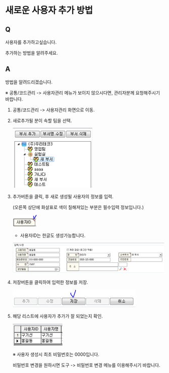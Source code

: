 # 새로운 사용자 추가 방법

## Q

사용자를 추가하고싶습니다.

추가하는 방법을 알려주세요.

## A

방법을 알려드리겠습니다.

※ 공통/코드관리 -&gt; 사용자관리 메뉴가 보이지 않으시다면, 관리자분께 요청해주시기 바랍니다.

1. 공통/코드관리 -&gt; 사용자관리 화면으로 이동.  
2. 새로추가될 분이 속할 팀을 선택.  

   ![](../.gitbook/assets/01%20%2845%29.png)

3. 추가버튼을 클릭, 후 새로 생성될 사용자의 정보를 입력.  

   \(오른쪽 상단에 화살표로 색이 칠해져있는 부분은 필수입력 정보입니다.\)  

   ![](../.gitbook/assets/02.png)

     - 사용자ID는 한글도 생성가능합니다.  

   ![](../.gitbook/assets/03%20%288%29.png)

4. 저장버튼을 클릭하여 입력한 정보를 저장.  

   ![](../.gitbook/assets/04%20%282%29.png)

5. 해당 리스트에 사용자가 추가가 잘 되었는지 확인.  

   ![](../.gitbook/assets/05-_%20%285%29.png)

   ※ 사용자 생성시 최초 비밀번호는 0000입니다.  

   비밀번호 변경을 원하시면 도구 -&gt; 비밀번호 변경 메뉴를 이용해주시기 바랍니다.  

